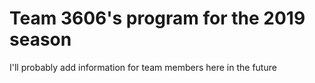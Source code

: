 # Team 3606's program for the 2019 season

I'll probably add information for team members here in the future

